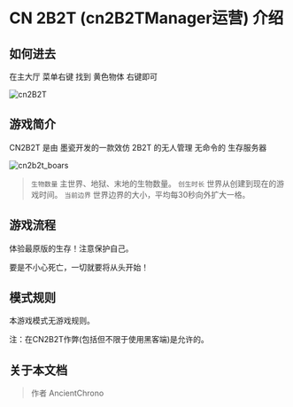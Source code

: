 # CN 2B2T  (cn2B2TManager运营) 介绍

## 如何进去

在主大厅 菜单右键  找到 黄色物体 右键即可


![cn2B2T][1]



## 游戏简介

CN2B2T 是由 墨瓷开发的一款效仿 2B2T 的无人管理 无命令的 生存服务器

![cn2b2t_boars][2]

> `生物数量`   主世界、地狱、末地的生物数量。
> `创生时长`   世界从创建到现在的游戏时间。
> `当前边界`   世界边界的大小，平均每30秒向外扩大一格。



## 游戏流程

体验最原版的生存！注意保护自己。

要是不小心死亡，一切就要将从头开始！


## 模式规则

本游戏模式无游戏规则。

注：在CN2B2T作弊(包括但不限于使用黑客端)是允许的。



## 关于本文档
> 作者 AncientChrono


  [1]: https://i.loli.net/2019/07/31/5d41af30548b870995.png
  [2]: https://i.loli.net/2019/07/31/5d41b25240cf843426.png
  [3]: https://i.loli.net/2019/07/31/5d41b1825f33993890.png